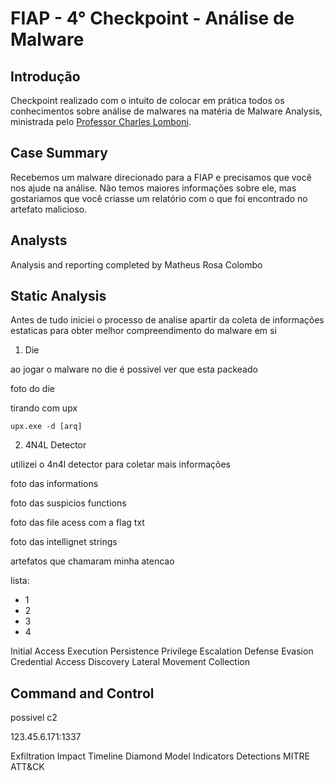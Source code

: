 # FIAP - 4° Checkpoint - Análise de Malware

## Introdução
Checkpoint realizado com o intuito de colocar em prática todos os conhecimentos sobre análise de malwares na matéria de Malware Analysis, ministrada pelo [Professor Charles Lomboni](https://www.linkedin.com/in/charleslomboni/).


## Case Summary

Recebemos um malware direcionado para a FIAP e precisamos que você nos ajude na análise. Não temos maiores informações sobre ele, mas gostariamos que você criasse um relatório com o que foi encontrado no artefato malicioso.

## Analysts

Analysis and reporting completed by Matheus Rosa Colombo


## Static Analysis

Antes de tudo iniciei o processo de analise apartir da coleta de informações estaticas para obter melhor compreendimento do malware em si


1.  Die

ao jogar o malware no die é possivel ver que esta packeado 

foto do die 

tirando com upx 

````upx.exe -d [arq]````

2. 4N4L Detector
   
utilizei o 4n4l detector para coletar mais informações 

foto das informations 

foto das suspicios functions

foto das file acess com a flag txt

foto das intellignet strings 



artefatos que chamaram minha atencao 

lista:
- 1
- 2
- 3
- 4


Initial Access
Execution
Persistence
Privilege Escalation
Defense Evasion
Credential Access
Discovery
Lateral Movement
Collection

## Command and Control

possivel c2 

123.45.6.171:1337


Exfiltration
Impact
Timeline
Diamond Model
Indicators
Detections
MITRE ATT&CK







